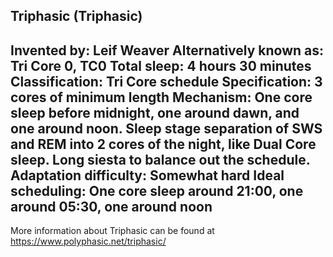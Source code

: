 Triphasic (Triphasic)
-----------------------------------------------
**Invented by**: Leif Weaver
**Alternatively known as**: Tri Core 0, TC0
**Total sleep**: 4 hours 30 minutes
**Classification**: Tri Core schedule
**Specification**: 3 cores of minimum length
**Mechanism**: One core sleep before midnight, one around dawn, and one around noon. Sleep stage separation of SWS and REM into 2 cores of the night, like Dual Core sleep. Long siesta to balance out the schedule.
**Adaptation difficulty**: Somewhat hard
**Ideal scheduling**: One core sleep around 21:00, one around 05:30, one around noon
-----------------------------------------------
More information about Triphasic can be found at <https://www.polyphasic.net/triphasic/>